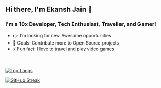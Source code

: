 ## Hi there, I'm Ekansh Jain 👋

### I'm a 10x Developer, Tech Enthusiast, Traveller, and Gamer!
- 👉 I’m looking for new Awesome opportunities
- 🥅 Goals: Contribute more to Open Source projects
- ⚡ Fun fact: I love to travel and play video games

<br />


[![Top Langs](https://github-readme-stats.vercel.app/api/top-langs/?username=ejekanshjain&layout=compact&theme=tokyonight)](https://github.com/jkugsiya/github-readme-stats)


[![GitHub Streak](https://github-readme-streak-stats.herokuapp.com?user=ejekanshjain&theme=tokyonight)](https://git.io/streak-stats)
